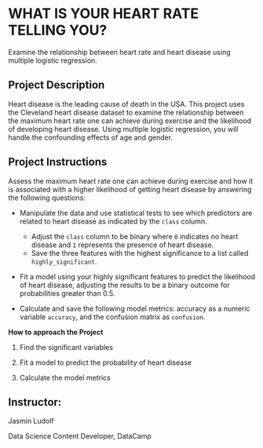 # WHAT IS YOUR HEART RATE TELLING YOU?

Examine the relationship between heart rate and heart disease using multiple logistic regression.


## Project Description
Heart disease is the leading cause of death in the USA. This project uses the Cleveland heart disease dataset to examine the relationship between the maximum heart rate one can achieve during exercise and the likelihood of developing heart disease. Using multiple logistic regression, you will handle the confounding effects of age and gender.


## Project Instructions
Assess the maximum heart rate one can achieve during exercise and how it is associated with a higher likelihood of getting heart disease by answering the following questions:

- Manipulate the data and use statistical tests to see which predictors are related to heart disease as indicated by the `class` column.
	- Adjust the `class` column to be binary where `0` indicates no heart disease and `1` represents the presence of heart disease.
	- Save the three features with the highest significance to a list called `highly_significant`.

- Fit a model using your highly significant features to predict the likelihood of heart disease, adjusting the results to be a binary outcome for probabilities greater than 0.5.

- Calculate and save the following model metrics: accuracy as a numeric variable `accuracy`, and the confusion matrix as `confusion`.

**How to approach the Project**
1. Find the significant variables

2. Fit a model to predict the probability of heart disease

3. Calculate the model metrics

## Instructor:
Jasmin Ludolf

Data Science Content Developer, DataCamp